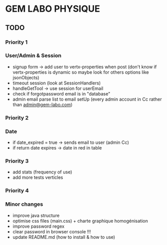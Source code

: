 # GEM LABO PHYSIQUE

## TODO
### Priority 1
### User/Admin & Session
- signup form -> add user to vertx-properties when post (don't know if vertx-properties is dynamic so maybe look for others options like jsonObjects)
- timeout session (look at SessionHandlers)
- handleGetTool -> use session for userEmail
- check if forgotpassword email is in "database"
- admin email parse list to email setUp (every admin account in Cc rather than admin@gem-labo.com)


### Priority 2
### Date
- if date_expired = true -> sends email to user (admin Cc)
- if return date expires -> date in red in table


### Priority 3
- add stats (frequency of use)
- add more tests verticles


### Priority 4
### Minor changes
- improve java structure
- optimise css files (main.css) + charte graphique homogénisation
- improve password regex
- clear password in browser console !!!
- update README.md (how to install & how to use)